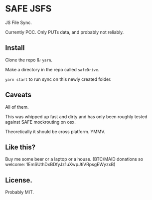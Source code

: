 # SAFE JSFS

JS File Sync.

Currently POC. Only PUTs data, and probably not reliably.

## Install

Clone the repo &: `yarn`.

Make a directory in the repo called `safeDrive`.

`yarn start` to run sync on this newly created folder.


## Caveats

All of them. 

This was whipped up fast and dirty and has only been roughly tested against SAFE mockrouting on osx.

Theoretically it should be cross platform. YMMV.

## Like this?

Buy me some beer or a laptop or a house. (BTC/MAID donations so welcome: 1EmSUthDxBDfyJz1uXwpJtiVRpsgEWyzxB)

## License. 

Probably MIT.
